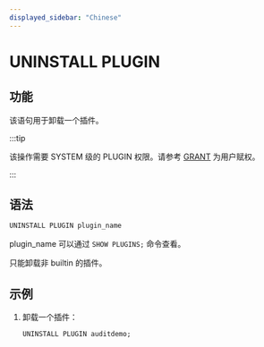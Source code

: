 ```yaml
---
displayed_sidebar: "Chinese"
---
```


# UNINSTALL PLUGIN

## 功能

该语句用于卸载一个插件。

:::tip

该操作需要 SYSTEM 级的 PLUGIN 权限。请参考 [GRANT](../account-management/GRANT.md) 为用户赋权。

:::

## 语法

```SQL
UNINSTALL PLUGIN plugin_name
```

plugin_name 可以通过 `SHOW PLUGINS;` 命令查看。

只能卸载非 builtin 的插件。

## 示例

1. 卸载一个插件：

    ```SQL
    UNINSTALL PLUGIN auditdemo;
    ```
